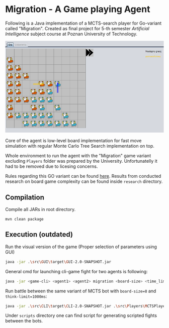 # Migration - A Game playing Agent

Following is a Java implementation of a MCTS-search player for Go-variant called "Migration". Created as final project for 5-th semester _Artificial Intelligence_ subject course at Poznan University of Technology.   

![game_example](./images/example.png)

Core of the agent is low-level board implementation for fast move simulation with regular Monte Carlo Tree Search implementation on top.

Whole environment to run the agent with the "Migration" game variant excluding `Players` folder was prepared by the University. Unfortunatelly it had to be removed due to licesing concerns.  

Rules regarding this GO variant can be found [here](http://www.di.fc.ul.pt/~jpn/gv/migration.htm).
Results from conducted research on board game complexity can be found inside `research` directory.


## Compilation

Compile all JARs in root directory.

```
mvn clean package
```

## Execution (outdated)

Run the visual version of the game (Proper selection of parameters using GUI)

```bash
java -jar .\src\GUI\target\GUI-2.0-SNAPSHOT.jar 
```

General cmd for launching cli-game fight for two agents is following:

```bash
java -jar <game-cli> <agent1> <agent2> migration <board-size> <time_limit_ms>
```

Run battle between the same variant of MCTS bot with `board-size=8` and `think-limit=1000ms`: 

```bash
java -jar .\src\CLI\target\CLI-2.0-SNAPSHOT.jar .\src\Players\MCTSPlayer\target\MCTSPlayer-2.0-SNAPSHOT.jar .\src\Players\MCTSPlayer\target\MCTSPlayer-2.0-SNAPSHOT.jar migration 8 1000
```

Under `scripts` directory one can find script for generating scripted fights between the bots. 



